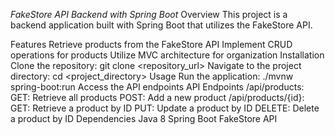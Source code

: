 *FakeStore API Backend with Spring Boot*
Overview
This project is a backend application built with Spring Boot that utilizes the FakeStore API.

Features
Retrieve products from the FakeStore API
Implement CRUD operations for products
Utilize MVC architecture for organization
Installation
Clone the repository: git clone <repository_url>
Navigate to the project directory: cd <project_directory>
Usage
Run the application: ./mvnw spring-boot:run
Access the API endpoints
API Endpoints
/api/products:
GET: Retrieve all products
POST: Add a new product
/api/products/{id}:
GET: Retrieve a product by ID
PUT: Update a product by ID
DELETE: Delete a product by ID
Dependencies
Java 8
Spring Boot
FakeStore API
